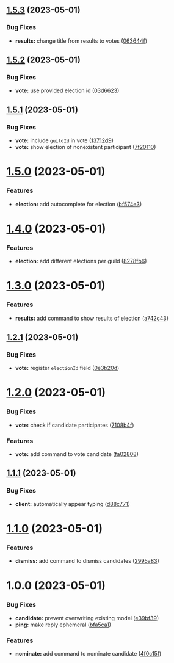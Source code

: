 ## [1.5.3](https://github.com/brycked/lelvotingsystemyoushouldtrust/compare/v1.5.2...v1.5.3) (2023-05-01)


### Bug Fixes

* **results:** change title from results to votes ([063644f](https://github.com/brycked/lelvotingsystemyoushouldtrust/commit/063644f324c4c0c4958427d36fd2410af5702571))

## [1.5.2](https://github.com/brycked/lelvotingsystemyoushouldtrust/compare/v1.5.1...v1.5.2) (2023-05-01)

### Bug Fixes

- **vote:** use provided election id ([03d6623](https://github.com/brycked/lelvotingsystemyoushouldtrust/commit/03d6623874efc0ac41e36e716b6023a2c1dab653))

## [1.5.1](https://github.com/brycked/lelvotingsystemyoushouldtrust/compare/v1.5.0...v1.5.1) (2023-05-01)

### Bug Fixes

- **vote:** include `guildId` in vote ([13712d9](https://github.com/brycked/lelvotingsystemyoushouldtrust/commit/13712d906104c717e6219e10054b104a846da6d8))
- **vote:** show election of nonexistent participant ([7f20110](https://github.com/brycked/lelvotingsystemyoushouldtrust/commit/7f20110e27a35cf629318211905f668450370de6))

# [1.5.0](https://github.com/brycked/lelvotingsystemyoushouldtrust/compare/v1.4.0...v1.5.0) (2023-05-01)

### Features

- **election:** add autocomplete for election ([bf574e3](https://github.com/brycked/lelvotingsystemyoushouldtrust/commit/bf574e387fce7fde068609c9e1fa11f922a839b1))

# [1.4.0](https://github.com/brycked/lelvotingsystemyoushouldtrust/compare/v1.3.0...v1.4.0) (2023-05-01)

### Features

- **election:** add different elections per guild ([8278fb6](https://github.com/brycked/lelvotingsystemyoushouldtrust/commit/8278fb64287b2a6967480661a877519a3b1b2392))

# [1.3.0](https://github.com/brycked/lelvotingsystemyoushouldtrust/compare/v1.2.1...v1.3.0) (2023-05-01)

### Features

- **results:** add command to show results of election ([a742c43](https://github.com/brycked/lelvotingsystemyoushouldtrust/commit/a742c434b41aabd0de0593bcca6cdffcf2206cd0))

## [1.2.1](https://github.com/brycked/lelvotingsystemyoushouldtrust/compare/v1.2.0...v1.2.1) (2023-05-01)

### Bug Fixes

- **vote:** register `electionId` field ([0e3b20d](https://github.com/brycked/lelvotingsystemyoushouldtrust/commit/0e3b20d195bfe2f5a31c67dac6eb464c25d42fb9))

# [1.2.0](https://github.com/brycked/lelvotingsystemyoushouldtrust/compare/v1.1.1...v1.2.0) (2023-05-01)

### Bug Fixes

- **vote:** check if candidate participates ([7108b4f](https://github.com/brycked/lelvotingsystemyoushouldtrust/commit/7108b4f2371239550ebf37f34b4fd3e275761457))

### Features

- **vote:** add command to vote candidate ([fa02808](https://github.com/brycked/lelvotingsystemyoushouldtrust/commit/fa02808d65533b4a70e6f43091e1a899cdd3a982))

## [1.1.1](https://github.com/brycked/lelvotingsystemyoushouldtrust/compare/v1.1.0...v1.1.1) (2023-05-01)

### Bug Fixes

- **client:** automatically appear typing ([d88c771](https://github.com/brycked/lelvotingsystemyoushouldtrust/commit/d88c7712dc59e768ec2553926781802a23cde694))

# [1.1.0](https://github.com/brycked/lelvotingsystemyoushouldtrust/compare/v1.0.0...v1.1.0) (2023-05-01)

### Features

- **dismiss:** add command to dismiss candidates ([2995a83](https://github.com/brycked/lelvotingsystemyoushouldtrust/commit/2995a8373a091e567ded4c665d52f115e5d46dd0))

# 1.0.0 (2023-05-01)

### Bug Fixes

- **candidate:** prevent overwriting existing model ([e39bf39](https://github.com/brycked/lelvotingsystemyoushouldtrust/commit/e39bf394f849cab037b0502d2d2ec8a3d610461c))
- **ping:** make reply ephemeral ([bfa5ca1](https://github.com/brycked/lelvotingsystemyoushouldtrust/commit/bfa5ca1128302ede766d2d4a89d85277307ffc40))

### Features

- **nominate:** add command to nominate candidate ([4f0c15f](https://github.com/brycked/lelvotingsystemyoushouldtrust/commit/4f0c15ff77abc7f10028c8618420de7ab6faa92a))
